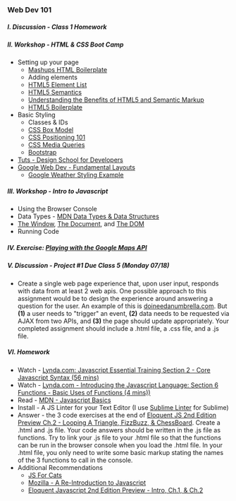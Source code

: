 ### Web Dev 101

##### I. Discussion - Class 1 Homework

##### II. Workshop - HTML & CSS Boot Camp
* Setting up your page
	* [Mashups HTML Boilerplate](https://github.com/craigprotzel/Mashups/blob/master/02_Web_Dev_101/HTML_Boilerplate/html_boilerplate.html)
	* Adding elements
	* [HTML5 Element List](https://developer.mozilla.org/en-US/docs/Web/Guide/HTML/HTML5/HTML5_element_list)	
	* [HTML5 Semantics](http://diveintohtml5.info/semantics.html) 
	* [Understanding the Benefits of HTML5 and Semantic Markup](http://www.webmechanix.com/advantages-of-html5-and-semantic-markup)
	* [HTML5 Boilerplate](http://html5boilerplate.com/)
* Basic Styling
	* Classes & IDs
	* [CSS Box Model](http://css-tricks.com/the-css-box-model/)
	* [CSS Positioning 101](http://alistapart.com/article/css-positioning-101) 
	* [CSS Media Queries](https://developer.mozilla.org/en-US/docs/Web/Guide/CSS/Media_queries)
	* [Bootstrap](http://getbootstrap.com/)
* [Tuts - Design School for Developers](http://webdesign.tutsplus.com/series/design-school-for-developers--webdesign-13793)
* [Google Web Dev - Fundamental Layouts](https://developers.google.com/web/fundamentals/layouts/)
	* [Google Weather Styling Example](http://googlesamples.github.io/web-fundamentals/samples/layouts/rwd-fundamentals/weather-2.html)

##### III. Workshop - Intro to Javascript
* Using the Browser Console
* Data Types - [MDN Data Types & Data Structures](https://developer.mozilla.org/en-US/docs/Web/JavaScript/Data_structures)
* [The Window](https://developer.mozilla.org/en/docs/Web/API/Window), [The Document](https://developer.mozilla.org/en-US/docs/Web/API/document), and [The DOM](https://developer.mozilla.org/en-US/docs/Web/API/Document_Object_Model/Introduction)
* Running Code

##### IV. Exercise: [Playing with the Google Maps API](https://developers.google.com/maps/documentation/javascript/tutorial)

##### V. Discussion - Project #1 Due Class 5 (Monday 07/18)
* Create a single web page experience that, upon user input, responds with data from at least 2 web apis. One possible approach to this assignment would be to design the experience around answering a question for the user. An example of this is [doineedanumbrella.com](http://doineedanumbrella.com/). But **(1)** a user needs to "trigger" an event, **(2)** data needs to be requested via AJAX from two APIs, and **(3)** the page should update appropriately. Your completed assignment should include a .html file, a .css file, and a .js file.

##### VI. Homework
* Watch - [Lynda.com: Javascript Essential Training Section 2 - Core Javascript Syntax (56 mins)](http://www.nyu.edu/lynda)
* Watch - [Lynda.com - Introducing the Javascript Language: Section 6 Functions - Basic Uses of Functions (4 mins))](http://www.nyu.edu/lynda)
* Read - [MDN - Javascript Basics](https://developer.mozilla.org/en-US/Learn/Getting_started_with_the_web/JavaScript_basics)  
* Install - A JS Linter for your Text Editor (I use [Sublime Linter](http://www.hongkiat.com/blog/identify-code-errors-sublime-linter/) for Sublime)
* Answer - the 3 code exercises at the end of [Eloquent JS 2nd Edition Preview Ch.2 - Looping A Triangle, FizzBuzz, & ChessBoard](http://eloquentjavascript.net/02_program_structure.html). Create a .html and .js file. Your code answers should be written in the .js file as functions. Try to link your .js file to your .html file so that the functions can be run in the browser console when you load the .html file. In your .html file, you only need to write some basic markup stating the names of the 3 functions to call in the console. 
* Additional Recommendations
	* [JS For Cats](http://jsforcats.com/)
	* [Mozilla - A Re-Introduction to Javascript](https://developer.mozilla.org/en-US/docs/Web/JavaScript/A_re-introduction_to_JavaScript)
	* [Eloquent Javascript 2nd Edition Preview - Intro, Ch.1, & Ch.2](http://eloquentjavascript.net/)


